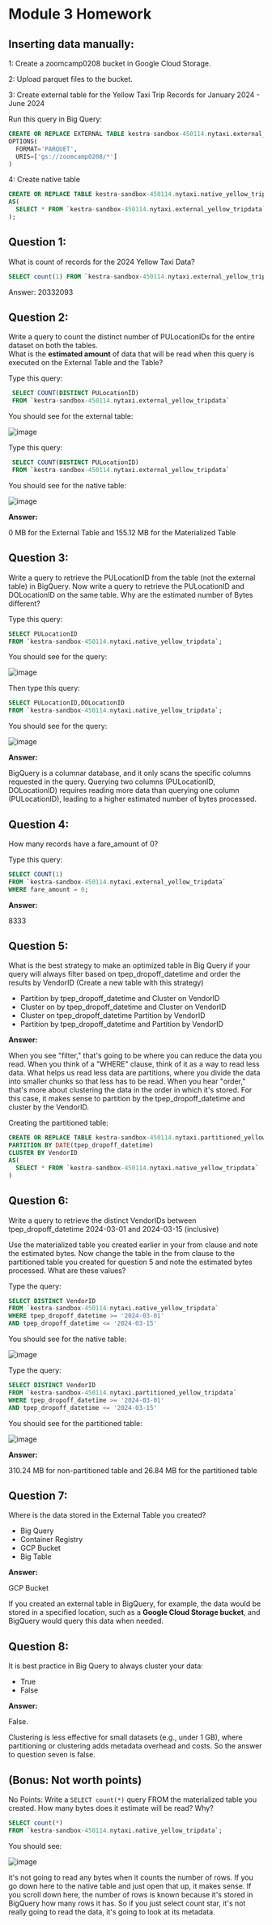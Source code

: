 # Module 3 Homework

## Inserting data manually:

1: Create a zoomcamp0208 bucket in Google Cloud Storage.

2: Upload parquet files to the bucket.

3: Create external table for the Yellow Taxi Trip Records for January 2024 - June 2024 

Run this query in Big Query:

```sql
CREATE OR REPLACE EXTERNAL TABLE kestra-sandbox-450114.nytaxi.external_yellow_tripdata
OPTIONS(
  FORMAT='PARQUET',
  URIS=['gs://zoomcamp0208/*']
)
```

4: Create native table 

```sql
CREATE OR REPLACE TABLE kestra-sandbox-450114.nytaxi.native_yellow_tripdata
AS(
  SELECT * FROM `kestra-sandbox-450114.nytaxi.external_yellow_tripdata`
);
```

## Question 1:

What is count of records for the 2024 Yellow Taxi Data?

```sql
SELECT count(1) FROM `kestra-sandbox-450114.nytaxi.external_yellow_tripdata`;
```

Answer: 20332093

## Question 2:

Write a query to count the distinct number of PULocationIDs for the entire dataset on both the tables.  
What is the **estimated amount** of data that will be read when this query is executed on the External Table and the Table?

Type this query:

```sql
 SELECT COUNT(DISTINCT PULocationID)
 FROM `kestra-sandbox-450114.nytaxi.external_yellow_tripdata`
```

You should see for the external table:

![image](https://github.com/SitaraJin/data-engineering-zoomcamp/blob/main/homework3/images/Q2-1.png)

Type this query:

```sql
 SELECT COUNT(DISTINCT PULocationID)
 FROM `kestra-sandbox-450114.nytaxi.external_yellow_tripdata`
```

You should see for the native table:

![image](https://github.com/SitaraJin/data-engineering-zoomcamp/blob/main/homework3/images/Q2-2.png)

**Answer:**

0 MB for the External Table and 155.12 MB for the Materialized Table

## Question 3:

Write a query to retrieve the PULocationID from the table (not the external table) in BigQuery. Now write a query to retrieve the PULocationID and DOLocationID on the same table. Why are the estimated number of Bytes different?

Type  this query:

```sql
SELECT PULocationID
FROM `kestra-sandbox-450114.nytaxi.native_yellow_tripdata`;
```

You should see for the query:

![image](https://github.com/SitaraJin/data-engineering-zoomcamp/blob/main/homework3/images/Q3-1.png)

Then type this query:

```sql
SELECT PULocationID,DOLocationID
FROM `kestra-sandbox-450114.nytaxi.native_yellow_tripdata`;
```

You should see for the query:

![image](https://github.com/SitaraJin/data-engineering-zoomcamp/blob/main/homework3/images/Q3-2.png)

**Answer:**

BigQuery is a columnar database, and it only scans the specific columns requested in the query. Querying two columns (PULocationID, DOLocationID) requires reading more data than querying one column (PULocationID), leading to a higher estimated number of bytes processed.

## Question 4:

How many records have a fare_amount of 0?

Type this query:

```sql
SELECT COUNT(1)
FROM `kestra-sandbox-450114.nytaxi.external_yellow_tripdata`
WHERE fare_amount = 0;
```

**Answer:**

8333

## Question 5:

What is the best strategy to make an optimized table in Big Query if your query will always filter based on tpep_dropoff_datetime and order the results by VendorID (Create a new table with this strategy)

- Partition by tpep_dropoff_datetime and Cluster on VendorID
- Cluster on by tpep_dropoff_datetime and Cluster on VendorID
- Cluster on tpep_dropoff_datetime Partition by VendorID
- Partition by tpep_dropoff_datetime and Partition by VendorID

**Answer:**

When you see "filter," that's going to be where you can reduce the data you read. When you think of a "WHERE" clause, think of it as a way to read less data. What helps us read less data are partitions, where you divide the data into smaller chunks so that less has to be read. When you hear "order," that's more about clustering the data in the order in which it's stored. For this case, it makes sense to partition by the tpep_dropoff_datetime and cluster by the VendorID.

Creating the partitioned table:

```sql
CREATE OR REPLACE TABLE kestra-sandbox-450114.nytaxi.partitioned_yellow_tripdata
PARTITION BY DATE(tpep_dropoff_datetime)
CLUSTER BY VendorID
AS(
  SELECT * FROM `kestra-sandbox-450114.nytaxi.native_yellow_tripdata`
)
```

## Question 6:

Write a query to retrieve the distinct VendorIDs between tpep_dropoff_datetime 2024-03-01 and 2024-03-15 (inclusive)

Use the materialized table you created earlier in your from clause and note the estimated bytes. Now change the table in the from clause to the partitioned table you created for question 5 and note the estimated bytes processed. What are these values?

Type the query:

```sql
SELECT DISTINCT VendorID
FROM `kestra-sandbox-450114.nytaxi.native_yellow_tripdata`
WHERE tpep_dropoff_datetime >= '2024-03-01'
AND tpep_dropoff_datetime <= '2024-03-15'
```

You should see for the native table:

![image](https://github.com/SitaraJin/data-engineering-zoomcamp/blob/main/homework3/images/Q6-1.png)

 Type the query:

```sql
SELECT DISTINCT VendorID
FROM `kestra-sandbox-450114.nytaxi.partitioned_yellow_tripdata`
WHERE tpep_dropoff_datetime >= '2024-03-01'
AND tpep_dropoff_datetime <= '2024-03-15'
```

You should see for the partitioned table:

![image](https://github.com/SitaraJin/data-engineering-zoomcamp/blob/main/homework3/images/Q6-2.png)

**Answer:**

310.24 MB for non-partitioned table and 26.84 MB for the partitioned table

## Question 7:

Where is the data stored in the External Table you created?

- Big Query
- Container Registry
- GCP Bucket
- Big Table

**Answer:**

GCP Bucket

If you created an external table in BigQuery, for example, the data would be stored in a specified location, such as a **Google Cloud Storage bucket**, and BigQuery would query this data when needed.

## Question 8:

It is best practice in Big Query to always cluster your data:

- True
- False

**Answer:**

False.

Clustering is less effective for small datasets (e.g., under 1 GB), where partitioning or clustering adds metadata overhead and costs. So the answer to question seven is false.

## (Bonus: Not worth points)

No Points: Write a `SELECT count(*)` query FROM the materialized table you created. How many bytes does it estimate will be read? Why?

```sql
SELECT count(*)
FROM `kestra-sandbox-450114.nytaxi.native_yellow_tripdata`;
```

You should see:

![image](https://github.com/SitaraJin/data-engineering-zoomcamp/blob/main/homework3/images/bonus.png)

it's not going to read any bytes when it counts the number of rows. If you go down here to the native table and just open that up, it makes sense. If you scroll down here, the number of rows is known because it's stored in BigQuery how many rows it has. So if you just select count star, it's not really going to read the data, it's going to look at its metadata.

 
